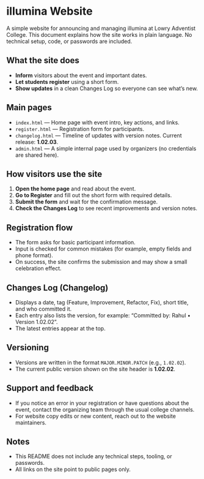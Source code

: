 # illumina Website

A simple website for announcing and managing illumina at Lowry Adventist College. This document explains how the site works in plain language. No technical setup, code, or passwords are included.

## What the site does
- **Inform** visitors about the event and important dates.
- **Let students register** using a short form.
- **Show updates** in a clean Changes Log so everyone can see what’s new.

## Main pages
- `index.html` — Home page with event intro, key actions, and links.
- `register.html` — Registration form for participants.
- `changelog.html` — Timeline of updates with version notes. Current release: **1.02.03**.
- `admin.html` — A simple internal page used by organizers (no credentials are shared here).

## How visitors use the site
1. **Open the home page** and read about the event.
2. **Go to Register** and fill out the short form with required details.
3. **Submit the form** and wait for the confirmation message.
4. **Check the Changes Log** to see recent improvements and version notes.

## Registration flow
- The form asks for basic participant information.
- Input is checked for common mistakes (for example, empty fields and phone format).
- On success, the site confirms the submission and may show a small celebration effect.

## Changes Log (Changelog)
- Displays a date, tag (Feature, Improvement, Refactor, Fix), short title, and who committed it.
- Each entry also lists the version, for example: “Committed by: Rahul • Version 1.02.02”.
- The latest entries appear at the top.

## Versioning
- Versions are written in the format `MAJOR.MINOR.PATCH` (e.g., `1.02.02`).
- The current public version shown on the site header is **1.02.02**.

## Support and feedback
- If you notice an error in your registration or have questions about the event, contact the organizing team through the usual college channels.
- For website copy edits or new content, reach out to the website maintainers.

## Notes
- This README does not include any technical steps, tooling, or passwords.
- All links on the site point to public pages only.
